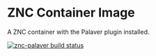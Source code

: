 ZNC Container Image
=====================

A ZNC container with the Palaver plugin installed.

[![znc-palaver build status](https://quay.io/repository/ucomesdag/znc-palaver/status "Container Repository on Quay")](https://quay.io/repository/ucomesdag/znc-palaver)
